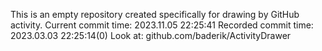 This is an empty repository created specifically for drawing by GitHub activity.
Current commit time: 2023.11.05 22:25:41
Recorded commit time: 2023.03.03 22:25:14(0)
Look at: github.com/baderik/ActivityDrawer
